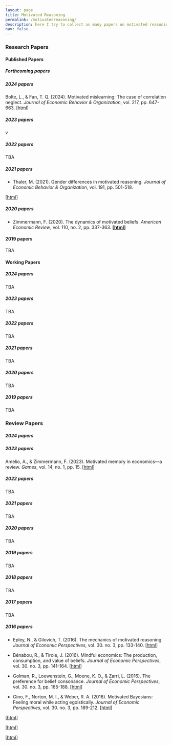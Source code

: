 ```yaml
---
layout: page
title: Motivated Reasoning
permalink: /motivatedreasoning/
description: here I try to collect as many papers on motivated reasoning (and beyond) as possible
nav: false
---
```


### Research Papers

#### Published Papers

##### Forthcoming papers

##### 2024 papers

Bolte, L., & Fan, T. Q. (2024). Motivated mislearning: The case of correlation neglect. _Journal of Economic Behavior & Organization_, vol. 217, pp. 647-663. 
[[html](https://www.sciencedirect.com/science/article/abs/pii/S0167268123004249)]

##### 2023 papers

v

##### 2022 papers

TBA

##### 2021 papers

- Thaler, M. (2021). Gender differences in motivated reasoning. _Journal of Economic Behavior & Organization_, vol. 191, pp. 501-518.

[[html](https://www.sciencedirect.com/science/article/abs/pii/S0167268121003954)]


##### 2020 papers

- Zimmermann, F. (2020). The dynamics of motivated beliefs. _American Economic Review_, vol. 110, no. 2, pp. 337-363. 
**[[html](https://www.aeaweb.org/articles?id=10.1257/aer.20180728)]**



#### 2019 papers

TBA


#### Working Papers

##### 2024 papers

TBA

##### 2023 papers

TBA

##### 2022 papers

TBA

##### 2021 papers

TBA

##### 2020 papers

TBA

##### 2019 papers

TBA









### Review Papers


##### 2024 papers


##### 2023 papers

Amelio, A., & Zimmermann, F. (2023). Motivated memory in economics—a review. _Games_, vol.  14, no. 1, pp. 15. [[html]()]

##### 2022 papers
TBA

##### 2021 papers

TBA

##### 2020 papers

TBA

##### 2019 papers

TBA

##### 2018 papers
TBA

##### 2017 papers
TBA

##### 2016 papers


- Epley, N., & Gilovich, T. (2016). The mechanics of motivated reasoning. _Journal of Economic Perspectives_, vol. 30. no. 3, pp. 133-140.
[[html](https://www.aeaweb.org/articles?id=10.1257/jep.30.3.133)]

- Bénabou, R., & Tirole, J. (2016). Mindful economics: The production, consumption, and value of beliefs. _Journal of Economic Perspectives_, vol. 30. no. 3, pp. 141-164.
[[html](https://www.aeaweb.org/articles?id=10.1257/jep.30.3.141)]

- Golman, R., Loewenstein, G., Moene, K. O., & Zarri, L. (2016). The preference for belief consonance. _Journal of Economic Perspectives_, vol. 30. no. 3, pp. 165-188.
[[html](https://www.aeaweb.org/articles?id=10.1257/jep.30.3.165)]

- Gino, F., Norton, M. I., & Weber, R. A. (2016). Motivated Bayesians: Feeling moral while acting egoistically. _Journal of Economic Perspectives_, vol. 30. no. 3, pp. 189-212.
[[html](https://www.aeaweb.org/articles?id=10.1257/jep.30.3.189)]



[[html]()]

[[html]()]

[[html]()]












